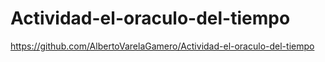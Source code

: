 # Actividad-el-oraculo-del-tiempo

https://github.com/AlbertoVarelaGamero/Actividad-el-oraculo-del-tiempo
